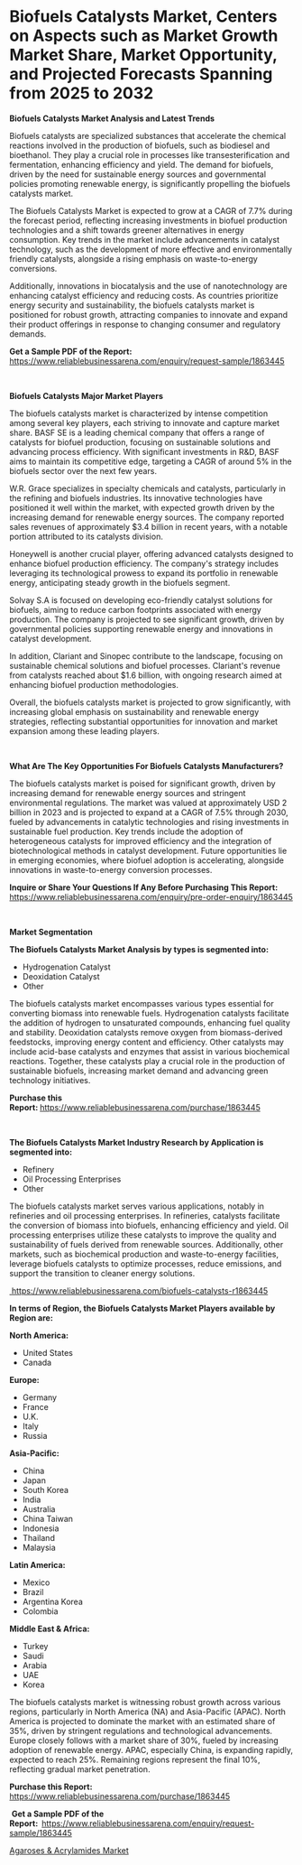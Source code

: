 <p><h1>Biofuels Catalysts Market, Centers on Aspects such as Market Growth Market Share, Market Opportunity, and Projected Forecasts Spanning from 2025 to 2032</h1></p><p><strong>Biofuels Catalysts Market Analysis and Latest Trends</strong></p>
<p><p>Biofuels catalysts are specialized substances that accelerate the chemical reactions involved in the production of biofuels, such as biodiesel and bioethanol. They play a crucial role in processes like transesterification and fermentation, enhancing efficiency and yield. The demand for biofuels, driven by the need for sustainable energy sources and governmental policies promoting renewable energy, is significantly propelling the biofuels catalysts market.</p><p>The Biofuels Catalysts Market is expected to grow at a CAGR of 7.7% during the forecast period, reflecting increasing investments in biofuel production technologies and a shift towards greener alternatives in energy consumption. Key trends in the market include advancements in catalyst technology, such as the development of more effective and environmentally friendly catalysts, alongside a rising emphasis on waste-to-energy conversions. </p><p>Additionally, innovations in biocatalysis and the use of nanotechnology are enhancing catalyst efficiency and reducing costs. As countries prioritize energy security and sustainability, the biofuels catalysts market is positioned for robust growth, attracting companies to innovate and expand their product offerings in response to changing consumer and regulatory demands.</p></p>
<p><strong>Get a Sample PDF of the Report:&nbsp;</strong> <a href="https://www.reliablebusinessarena.com/enquiry/request-sample/1863445?utm_campaign=2276&utm_medium=2&utm_source=Github&utm_content=ia&utm_term=04022025&utm_id=biofuels-catalysts">https://www.reliablebusinessarena.com/enquiry/request-sample/1863445</a></p>
<p>&nbsp;</p>
<p><strong>Biofuels Catalysts Major Market Players</strong></p>
<p><p>The biofuels catalysts market is characterized by intense competition among several key players, each striving to innovate and capture market share. BASF SE is a leading chemical company that offers a range of catalysts for biofuel production, focusing on sustainable solutions and advancing process efficiency. With significant investments in R&D, BASF aims to maintain its competitive edge, targeting a CAGR of around 5% in the biofuels sector over the next few years.</p><p>W.R. Grace specializes in specialty chemicals and catalysts, particularly in the refining and biofuels industries. Its innovative technologies have positioned it well within the market, with expected growth driven by the increasing demand for renewable energy sources. The company reported sales revenues of approximately $3.4 billion in recent years, with a notable portion attributed to its catalysts division.</p><p>Honeywell is another crucial player, offering advanced catalysts designed to enhance biofuel production efficiency. The company's strategy includes leveraging its technological prowess to expand its portfolio in renewable energy, anticipating steady growth in the biofuels segment.</p><p>Solvay S.A is focused on developing eco-friendly catalyst solutions for biofuels, aiming to reduce carbon footprints associated with energy production. The company is projected to see significant growth, driven by governmental policies supporting renewable energy and innovations in catalyst development.</p><p>In addition, Clariant and Sinopec contribute to the landscape, focusing on sustainable chemical solutions and biofuel processes. Clariant's revenue from catalysts reached about $1.6 billion, with ongoing research aimed at enhancing biofuel production methodologies.</p><p>Overall, the biofuels catalysts market is projected to grow significantly, with increasing global emphasis on sustainability and renewable energy strategies, reflecting substantial opportunities for innovation and market expansion among these leading players.</p></p>
<p>&nbsp;</p>
<p><strong>What Are The Key Opportunities For Biofuels Catalysts Manufacturers?</strong></p>
<p><p>The biofuels catalysts market is poised for significant growth, driven by increasing demand for renewable energy sources and stringent environmental regulations. The market was valued at approximately USD 2 billion in 2023 and is projected to expand at a CAGR of 7.5% through 2030, fueled by advancements in catalytic technologies and rising investments in sustainable fuel production. Key trends include the adoption of heterogeneous catalysts for improved efficiency and the integration of biotechnological methods in catalyst development. Future opportunities lie in emerging economies, where biofuel adoption is accelerating, alongside innovations in waste-to-energy conversion processes.</p></p>
<p><strong>Inquire or Share Your Questions If Any Before Purchasing This Report:</strong> <a href="https://www.reliablebusinessarena.com/enquiry/pre-order-enquiry/1863445?utm_campaign=2276&utm_medium=2&utm_source=Github&utm_content=ia&utm_term=04022025&utm_id=biofuels-catalysts">https://www.reliablebusinessarena.com/enquiry/pre-order-enquiry/1863445</a></p>
<p>&nbsp;</p>
<p><strong>Market Segmentation</strong></p>
<p><strong>The Biofuels Catalysts Market Analysis by types is segmented into:</strong></p>
<p><ul><li>Hydrogenation Catalyst</li><li>Deoxidation Catalyst</li><li>Other</li></ul></p>
<p><p>The biofuels catalysts market encompasses various types essential for converting biomass into renewable fuels. Hydrogenation catalysts facilitate the addition of hydrogen to unsaturated compounds, enhancing fuel quality and stability. Deoxidation catalysts remove oxygen from biomass-derived feedstocks, improving energy content and efficiency. Other catalysts may include acid-base catalysts and enzymes that assist in various biochemical reactions. Together, these catalysts play a crucial role in the production of sustainable biofuels, increasing market demand and advancing green technology initiatives.</p></p>
<p><strong>Purchase this Report:&nbsp;</strong><a href="https://www.reliablebusinessarena.com/purchase/1863445?utm_campaign=2276&utm_medium=2&utm_source=Github&utm_content=ia&utm_term=04022025&utm_id=biofuels-catalysts">https://www.reliablebusinessarena.com/purchase/1863445</a></p>
<p>&nbsp;</p>
<p><strong>The Biofuels Catalysts Market Industry Research by Application is segmented into:</strong></p>
<p><ul><li>Refinery</li><li>Oil Processing Enterprises</li><li>Other</li></ul></p>
<p><p>The biofuels catalysts market serves various applications, notably in refineries and oil processing enterprises. In refineries, catalysts facilitate the conversion of biomass into biofuels, enhancing efficiency and yield. Oil processing enterprises utilize these catalysts to improve the quality and sustainability of fuels derived from renewable sources. Additionally, other markets, such as biochemical production and waste-to-energy facilities, leverage biofuels catalysts to optimize processes, reduce emissions, and support the transition to cleaner energy solutions.</p></p>
<p><a href="https://www.reliablebusinessarena.com/biofuels-catalysts-r1863445?utm_campaign=2276&utm_medium=2&utm_source=Github&utm_content=ia&utm_term=04022025&utm_id=biofuels-catalysts">&nbsp;https://www.reliablebusinessarena.com/biofuels-catalysts-r1863445</a></p>
<p><strong>In terms of Region, the Biofuels Catalysts Market Players available by Region are:</strong></p>
<p>
    <p> <strong> North America: </strong>
        <ul>
            <li>United States</li>
            <li>Canada</li>
        </ul>
        </p> 
    <p> <strong> Europe: </strong>
        <ul>
            <li>Germany</li>
            <li>France</li>
            <li>U.K.</li>
            <li>Italy</li>
            <li>Russia</li>
        </ul>
        </p> 
    <p> <strong> Asia-Pacific: </strong>
        <ul>
            <li>China</li>
            <li>Japan</li>
            <li>South Korea</li>
            <li>India</li>
            <li>Australia</li>
            <li>China Taiwan</li>
            <li>Indonesia</li>
            <li>Thailand</li>
            <li>Malaysia</li>
        </ul>
        </p> 
    <p> <strong> Latin America: </strong>
        <ul>
            <li>Mexico</li>
            <li>Brazil</li>
            <li>Argentina Korea</li>
            <li>Colombia</li>
        </ul>
        </p> 
    <p> <strong> Middle East & Africa: </strong>
        <ul>
            <li>Turkey</li>
            <li>Saudi</li>
            <li>Arabia</li>
            <li>UAE</li>
            <li>Korea</li>
        </ul>
    </p>
    </p>
<p><p>The biofuels catalysts market is witnessing robust growth across various regions, particularly in North America (NA) and Asia-Pacific (APAC). North America is projected to dominate the market with an estimated share of 35%, driven by stringent regulations and technological advancements. Europe closely follows with a market share of 30%, fueled by increasing adoption of renewable energy. APAC, especially China, is expanding rapidly, expected to reach 25%. Remaining regions represent the final 10%, reflecting gradual market penetration.</p></p>
<p><strong>Purchase this Report: </strong><a href="https://www.reliablebusinessarena.com/purchase/1863445?utm_campaign=2276&utm_medium=2&utm_source=Github&utm_content=ia&utm_term=04022025&utm_id=biofuels-catalysts">https://www.reliablebusinessarena.com/purchase/1863445</a></p>
<p>&nbsp;<strong>Get a Sample PDF of the Report:&nbsp;&nbsp;</strong><a href="https://www.reliablebusinessarena.com/enquiry/request-sample/1863445?utm_campaign=2276&utm_medium=2&utm_source=Github&utm_content=ia&utm_term=04022025&utm_id=biofuels-catalysts">https://www.reliablebusinessarena.com/enquiry/request-sample/1863445</a></p>
<p><strong></strong></p>
<p><p><a href="https://github.com/risingtrista99259/Market-Research-Report-List-1/blob/main/agaroses-acrylamides-market.md?utm_campaign=2276&utm_medium=2&utm_source=Github&utm_content=ia&utm_term=04022025&utm_id=biofuels-catalysts">Agaroses & Acrylamides Market</a></p></p>